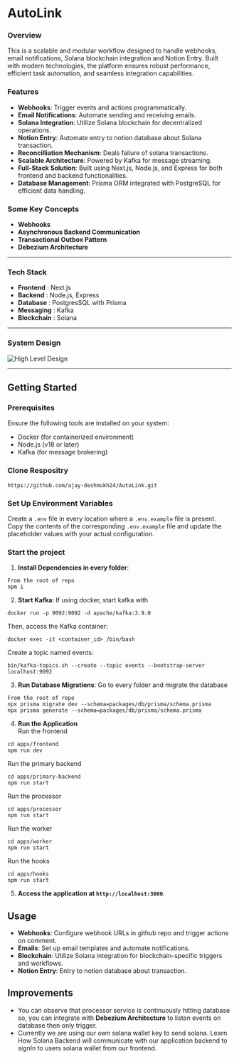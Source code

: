 # AutoLink

### **Overview**

This is a scalable and modular workflow designed to handle webhooks, email notifications, Solana blockchain integration and Notion Entry. Built with modern technologies, the platform ensures robust performance, efficient task automation, and seamless integration capabilities.

### **Features**

- **Webhooks**: Trigger events and actions programmatically.
- **Email Notifications**: Automate sending and receiving emails.
- **Solana Integration**: Utilize Solana blockchain for decentralized operations.
- **Notion Entry**: Automate entry to notion database about Solana transaction.
- **Reconcilliation Mechanism**: Deals failure of solana transactions.
- **Scalable Architecture**: Powered by Kafka for message streaming.
- **Full-Stack Solution**: Built using Next.js, Node.js, and Express for both frontend and backend functionalities.
- **Database Management**: Prisma ORM integrated with PostgreSQL for efficient data handling.

### **Some Key Concepts**

- **Webhooks**
- **Asynchronous Backend Communication**
- **Transactional Outbox Pattern**
- **Debezium Architecture**

---

### **Tech Stack**

- **Frontend** : Next.js
- **Backend** : Node.js, Express
- **Database** : PostgresSQL with Prisma
- **Messaging** : Kafka
- **Blockchain** : Solana

---

### **System Design**

![High Level Design](frontend/public/image.png)

---

## **Getting Started**

### Prerequisites

Ensure the following tools are installed on your system:

- Docker (for containerized environment)
- Node.js (v18 or later)
- Kafka (for message brokering)

### Clone Respositry

```
https://github.com/ajay-deshmukh24/AutoLink.git
```

### Set Up Environment Variables

Create a `.env` file in every location where a `.env.example` file is present. Copy the contents of the corresponding `.env.example` file and update the placeholder values with your actual configuration.

### Start the project

1. **Install Dependencies in every folder**:

```
From the root of repo
npm i
```

2. **Start Kafka**:
   If using docker, start kafka with

```
docker run -p 9092:9092 -d apache/kafka:3.9.0
```

Then, access the Kafka container:

```
docker exec -it <container_id> /bin/bash
```

Create a topic named events:

```
bin/kafka-topics.sh --create --topic events --bootstrap-server localhost:9092
```

3. **Run Database Migrations**:
   Go to every folder and migrate the database

```
From the root of repo
npx prisma migrate dev --schema=packages/db/prisma/schema.prisma
npx prisma generate --schema=packages/db/prisma/schema.prisma
```

4. **Run the Application**
   <br/>
   Run the frontend

```
cd apps/frontend
npm run dev
```

Run the primary backend

```
cd apps/primary-backend
npm run start
```

Run the processor

```
cd apps/processor
npm run start
```

Run the worker

```
cd apps/worker
npm run start
```

Run the hooks

```
cd apps/hooks
npm run start
```

5. **Access the application at `http://localhost:3000`**.

## Usage

- **Webhooks**: Configure webhook URLs in github repo and trigger actions on comment.
- **Emails**: Set up email templates and automate notifications.
- **Blockchain**: Utilize Solana integration for blockchain-specific triggers and workflows.
- **Notion Entry**: Entry to notion database about transaction.

## Improvements

- You can observe that processor service is continuously hitting database so, you can integrate with **Debezium Architecture** to listen events on database then only trigger.
- Currently we are using our own solana wallet key to send solana. Learn How Solana Backend will communicate with our application backend to signIn to users solana wallet from our frontend.
